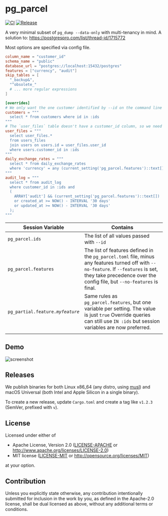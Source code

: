 # pg_parcel

[![CI](https://github.com/vendrinc/pg_parcel/actions/workflows/build.yml/badge.svg)](https://github.com/vendrinc/pg_parcel/actions/workflows/build.yml)
[![Release](https://github.com/vendrinc/pg_parcel/actions/workflows/release.yml/badge.svg)](https://github.com/vendrinc/pg_parcel/actions/workflows/release.yml)

A very minimal subset of `pg_dump --data-only` with multi-tenancy in mind. A solution to: https://postgrespro.com/list/thread-id/1715772

Most options are specified via config file.

```toml
column_name = "customer_id"
schema_name = "public"
database_url = "postgres://localhost:15432/postgres"
features = ["currency", "audit"]
skip_tables = [
  "_backup&",
  "^obsolete_"
  # ... more regular expressions
]

[overrides]
# We only want the one customer identified by --id on the command line
customers = """
  select * from customers where id in :ids
"""
# The `user_files` table doesn't have a customer_id column, so we need to join.
user_files = """
  select user_files.*
  from users_files
  join users on users.id = user_files.user_id
  where users.customer_id in :ids
"""
daily_exchange_rates = """
  select * from daily_exchange_rates
  where 'currency' = any (current_setting('pg_parcel.features')::text[])
"""
audit_log = """
  select * from audit_log
  where customer_id in :ids and
  (
    ARRAY['audit'] && (current_setting('pg_parcel.features')::text[])
    or created_at >= NOW() - INTERVAL '30 days'
    or updated_at >= NOW() - INTERVAL '30 days'
  );
"""
```


| Session Variable                   | Contains                                                                                                                                                                                                       |
| ---------------------------------- | -------------------------------------------------------------------------------------------------------------------------------------------------------------------------------------------------------------- |
| `pg_parcel.ids`                    | The list of all values passed with `--id`                                                                                                                                                                      |
| `pg_parcel.features`               | The list of features defined in the `pg_parcel.toml` file, minus any features turned off with `--no-feature`. If `--features` is set, they take precedence over the config file, but `--no-features` is final. |
| `pg_partial.feature.`_`myfeature`_ | Same rules as `pg_parcel.features`, but one variable per setting. The value is just `true`                         Override queries can still use `IN :ids` but session variables are now preferred.
                                                                                            |
## Demo
![screenshot](screenshots/demo.gif)

## Releases

We publish binaries for both Linux x86_64 (any distro, using [musl](https://musl.libc.org/)) and macOS Universal (both Intel and Apple Silicon in a single binary).

To create a new release, update `Cargo.toml` and create a tag like `v1.2.3` (SemVer, prefixed with `v`).

## License

Licensed under either of

- Apache License, Version 2.0
  ([LICENSE-APACHE](LICENSE-APACHE) or http://www.apache.org/licenses/LICENSE-2.0)
- MIT license
  ([LICENSE-MIT](LICENSE-MIT) or http://opensource.org/licenses/MIT)

at your option.

## Contribution

Unless you explicitly state otherwise, any contribution intentionally submitted
for inclusion in the work by you, as defined in the Apache-2.0 license, shall be
dual licensed as above, without any additional terms or conditions.
